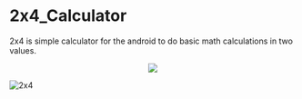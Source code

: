 # 2x4_Calculator
2x4 is simple calculator for the android to do basic math calculations in two values.

<p align="center">
  <a href="https://skillicons.dev">
    <img src="https://skillicons.dev/icons?i=java,androidstudio,github,figma" />
  </a>
</p>

![2x4](https://user-images.githubusercontent.com/104470671/190621662-100fdc2a-2d1e-410a-9266-094ee4938444.png)

